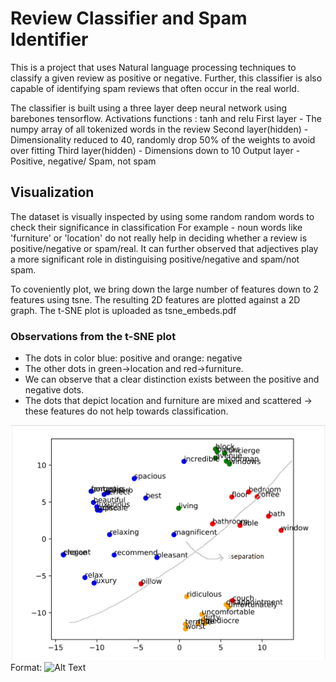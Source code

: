 # Review Classifier and Spam Identifier 

This is a project that uses Natural language processing techniques to classify a given review as positive or negative. Further, this classifier is also capable of identifying spam reviews that often occur in the real world. 

The classifier is built using a three layer deep neural network using barebones tensorflow. 
Activations functions : tanh and relu 
First layer - The numpy array of all tokenized words in the review 
Second layer(hidden) - Dimensionality reduced to 40, randomly drop 50% of the weights to avoid over fitting 
Third layer(hidden) - Dimensions down to 10 
Output layer - Positive, negative/ Spam, not spam 

## Visualization 
The dataset is visually inspected by using some random random words to check their significance in classification 
For example - noun words like 'furniture' or 'location' do not really help in deciding whether a review is positive/negative or spam/real. It can further observed that adjectives play a more significant role in distinguising positive/negative and spam/not spam. 

To coveniently plot, we bring down the large number of features down to 2 features using tsne. 
The resulting 2D features are plotted against a 2D graph. The t-SNE plot is uploaded as tsne_embeds.pdf 

### Observations from the t-SNE plot
- The dots in color blue: positive and orange:  negative
- The other dots in green->location and red->furniture. 
- We can observe that a clear distinction exists between the positive and negative dots. 
- The dots that depict location and furniture are mixed and scattered -> these features do not help towards classification. 

![GitHub Logo](/images/tsne_embeds.png)
Format: ![Alt Text](url)

